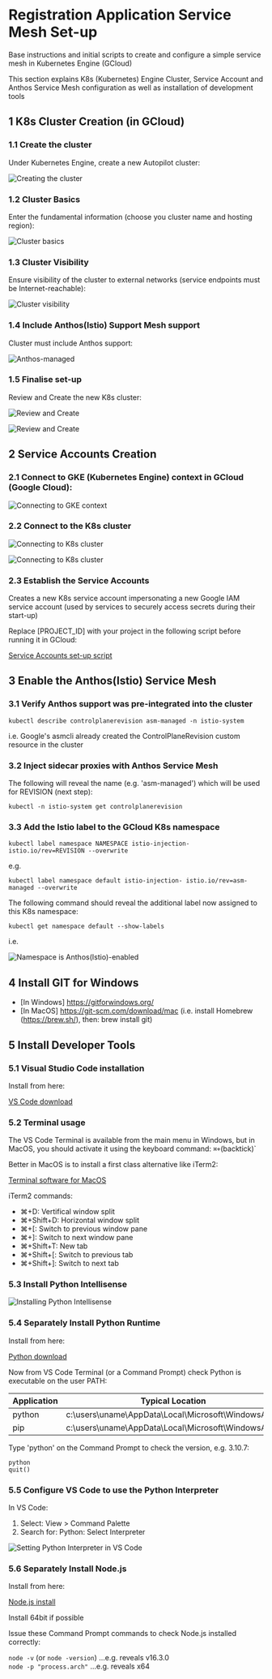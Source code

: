 # Registration Application Service Mesh Set-up

Base instructions and initial scripts to create and configure a simple service mesh in Kubernetes Engine (GCloud)

This section explains K8s (Kubernetes) Engine Cluster, Service Account and Anthos Service Mesh configuration as well as installation of development tools

## 1 K8s Cluster Creation (in GCloud)

### 1.1 Create the cluster

Under Kubernetes Engine, create a new Autopilot cluster:

![Creating the cluster](README.images/Picture7.png)

### 1.2 Cluster Basics

Enter the fundamental information (choose you cluster name and hosting region):

![Cluster basics](README.images/Picture8.png)

### 1.3 Cluster Visibility

Ensure visibility of the cluster to external networks (service endpoints must be Internet-reachable):

![Cluster visibility](README.images/Picture9.png)

### 1.4 Include Anthos(Istio) Support Mesh support

Cluster must include Anthos support:

![Anthos-managed](README.images/Picture10.png)

### 1.5 Finalise set-up

Review and Create the new K8s cluster:

![Review and Create](README.images/Picture11.png)

![Review and Create](README.images/Picture12.png)

## 2 Service Accounts Creation

### 2.1 Connect to GKE (Kubernetes Engine) context in GCloud (Google Cloud):

![Connecting to GKE context](README.images/Picture1.png)

### 2.2 Connect to the K8s cluster

![Connecting to K8s cluster](README.images/Picture2.png)

![Connecting to K8s cluster](README.images/Picture3.png)

### 2.3 Establish the Service Accounts

Creates a new K8s service account impersonating a new Google IAM service account (used by services to securely access secrets during their start-up)

Replace [PROJECT_ID] with your project in the following script before running it in GCloud:

[Service Accounts set-up script](https://github.com/burningglass/registrationservicemeshsetup/blob/main/createAndPermissionServiceMeshAccounts.sh)

## 3 Enable the Anthos(Istio) Service Mesh

### 3.1 Verify Anthos support was pre-integrated into the cluster

`kubectl describe controlplanerevision asm-managed -n istio-system`

i.e. Google's asmcli already created the ControlPlaneRevision custom resource in the cluster

### 3.2 Inject sidecar proxies with Anthos Service Mesh

The following will reveal the name (e.g. 'asm-managed') which will be used for REVISION (next step):

`kubectl -n istio-system get controlplanerevision`

### 3.3 Add the Istio label to the GCloud K8s namespace

`kubectl label namespace NAMESPACE istio-injection- istio.io/rev=REVISION --overwrite`

e.g.

`kubectl label namespace default istio-injection- istio.io/rev=asm-managed --overwrite`

The following command should reveal the additional label now assigned to this K8s namespace:

`kubectl get namespace default --show-labels`

i.e.

![Namespace is Anthos(Istio)-enabled](README.images/Picture6.png)

## 4 Install GIT for Windows

- [In Windows] https://gitforwindows.org/
- [In MacOS] https://git-scm.com/download/mac (i.e. install Homebrew (https://brew.sh/), then:  brew install git)

## 5 Install Developer Tools

### 5.1 Visual Studio Code installation

Install from here:

[VS Code download](https://code.visualstudio.com/download)

### 5.2 Terminal usage

The VS Code Terminal is available from the main menu in Windows, but in MacOS, you should activate it using the keyboard command: `⌘+`(backtick)`

Better in MacOS is to install a first class alternative like iTerm2:

[Terminal software for MacOS](https://https://iterm2.com/)

iTerm2 commands:
- ⌘+D:		Vertifical window split
- ⌘+Shift+D:	Horizontal window split
- ⌘+[:		Switch to previous window pane
- ⌘+]:		Switch to next window pane
- ⌘+Shift+T:	New tab
- ⌘+Shift+[:	Switch to previous tab
- ⌘+Shift+]:	Switch to next tab

### 5.3 Install Python Intellisense

![Installing Python Intellisense](README.images/Picture4.png)

### 5.4 Separately Install Python Runtime

Install from here:

[Python download](https://www.python.org/downloads/)

Now from VS Code Terminal (or a Command Prompt) check Python is executable on the user PATH:

| Application | Typical Location |
| ----------- | ----------- |
| python | c:\users\uname\AppData\Local\Microsoft\WindowsApps |
| pip | c:\users\uname\AppData\Local\Microsoft\WindowsApps |

Type 'python' on the Command Prompt to check the version, e.g. 3.10.7:

`python`</br>
`quit()`

### 5.5 Configure VS Code to use the Python Interpreter

In VS Code:

1. Select: View > Command Palette
2. Search for: Python: Select Interpreter

![Setting Python Interpreter in VS Code](README.images/Picture5.png)

### 5.6 Separately Install Node.js

Install from here:

[Node.js install](https://nodejs.org/en/download/)

Install 64bit if possible

Issue these Command Prompt commands to check Node.js installed correctly:

`node -v` (or `node -version`) ...e.g. reveals v16.3.0<br/>
`node -p "process.arch"` ...e.g. reveals x64